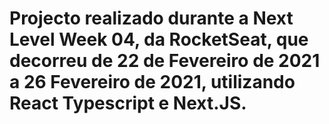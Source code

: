 # Projecto realizado durante a Next Level Week 04, da RocketSeat, que decorreu de 22 de Fevereiro de 2021 a 26 Fevereiro de 2021, utilizando React Typescript e Next.JS.
